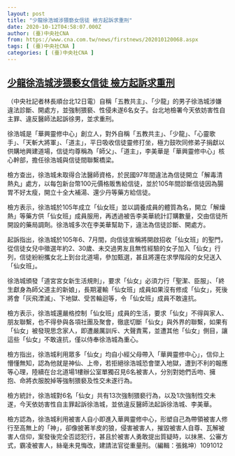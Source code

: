 ```yaml
---
layout: post
title: "少龍徐浩城涉猥褻女信徒 檢方起訴求重刑"
date: 2020-10-12T04:58:07.000Z
author: (臺)中央社CNA
from: https://www.cna.com.tw/news/firstnews/202010120068.aspx
tags: [ (臺)中央社CNA ]
categories: [ (臺)中央社CNA ]
---
```

<!--1602478687000-->
[少龍徐浩城涉猥褻女信徒 檢方起訴求重刑](https://www.cna.com.tw/news/firstnews/202010120068.aspx)
------

<div>
<div></div><div class="paragraph"><p>（中央社記者林長順台北12日電）自稱「五教共主」、「少龍」的男子徐浩城涉嫌違法診斷、開處方，並強制猥褻、性侵未遂6名女子。台北地檢署今天依妨害性自主罪、違反醫師法起訴徐男，並求重刑。</p><p>徐浩城是「華興靈修中心」創立人，對外自稱「五教共主」、「少龍」、「心靈歌手」、「天斬大將軍」、「道主」，平日吸收信徒靈修打坐，極力鼓吹同修弟子捐獻以供購地興建道場，信徒均尊稱為「師父」、「道主」，李美華是「華興靈修中心」核心幹部，擔任徐浩城與信徒間聯繫橋梁。</p><p>檢方查出，徐浩城未取得合法醫師資格，於民國97年間違法為信徒開立「解毒清熱丸」處方，以每包新台幣100元價格販售給信徒，並於105年間診斷信徒因為腸胃不好太瘦，開立十全大補湯、還少丹等藥方給信徒。</p><p>檢方表示，徐浩城於105年成立「仙女班」並以調養成員的體質為名，開立「解燥熱」等藥方供「仙女班」成員服用，再透過被告李美華統計訂購數量，交由信徒所開設的藥局調劑。徐浩城多次在李美華幫助下，違法為信徒診斷、開處方。</p><p>起訴指出，徐浩城於105年6、7月間，向信徒宣稱將開啟招收「仙女班」的聖門，從信徒女兒中徵選年約2、30歲、未交過男友且無性經驗的女子加入「仙女」行列，信徒紛紛攜女北上到台北道場，參加甄選，甚且將還在求學階段的女兒送入「仙女班」。</p><p>徐浩城頒發「道宮宮女新生活規則」，要求「仙女」必須力行「聖潔、臣服」、「終生獻身為師父道主的新娘」，長期灌輸「仙女班」成員如果沒有修成「仙女」，死後將會「灰飛湮滅」、下地獄、受苦輪迴等，令「仙女班」成員不敢違抗。</p><p>檢方表示，徐浩城還嚴格控制「仙女班」成員的生活，要求「仙女」不得與家人、朋友聯繫，也不得參與各項社團及聚會，徹底切斷「仙女」與外界的聯繫，如果有「仙女」被發現思念家人，即遭嚴厲訓斥、大聲責罵，並遭其他「仙女」側目，讓這些「仙女」不敢違抗，僅以侍奉徐浩城為重心。</p><p>檢方指出，徐浩城利用眾多「仙女」均自小經父母帶入「華興靈修中心」，信仰上懵懂無知，認為他就是神仙、上帝，若拒絕徐浩城恐會墜入地獄，遭到不利的報應等心理，陸續在台北道場1樓辦公室單獨召見6名被害人，分別對她們舌吻、擁抱、命將衣服脫掉等強制猥褻及性交未遂行為。</p><p>檢方統計，徐浩城對6名「仙女」共有13次強制猥褻行為，以及1次強制性交未遂，今天依妨害性自主罪起訴徐浩城，並依違反醫師法起訴徐浩城、李美華。</p><p>檢方認為，徐浩城利用被害人自小即進入華興靈修中心，形塑自己為帶領被害人修行至高無上的「神」，卻像披著羊皮的狼，侵害被害人，摧毀被害人自尊、瓦解被害人信仰，案發後完全否認犯行，甚且於被害人勇敢提出質疑時，以抹黑、公審方式，霸凌被害人，絲毫未見悔改，建請法官從重量刑。（編輯：張銘坤）1091012</p></div>
</div>
